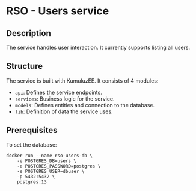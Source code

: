 # RSO - Users service

## Description

The service handles user interaction. It currently supports listing all users.

## Structure

The service is built with KumuluzEE. It consists of 4 modules:

* `api`: Defines the service endpoints.
* `services`: Business logic for the service.
* `models`: Defines entities and connection to the database.
* `lib`: Definition of data the service uses.

## Prerequisites

To set the database:

```
docker run --name rso-users-db \
    -e POSTGRES_DB=users \
    -e POSTGRES_PASSWORD=postgres \ 
    -e POSTGRES_USER=dbuser \ 
    -p 5432:5432 \
    postgres:13
```